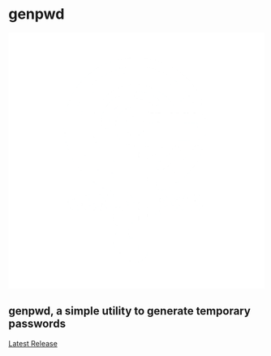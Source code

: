 # genpwd

<img src="https://github.com/CortezJEL/genpwd/blob/pages/genpwd.png?raw=true"/>

## genpwd, a simple utility to generate **temporary** passwords

[ Latest Release ](https://github.com/CortezJEL/genpwd/releases/latest)
